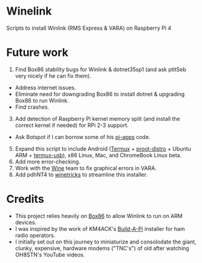 # Winelink
Scripts to install Winlink (RMS Express & VARA) on Raspberry Pi 4

# Future work
1. Find Box86 stability bugs for Winlink & dotnet35sp1 (and ask ptitSeb very nicely if he can fix them).
 - Address internet issues.
 - Eliminate need for downgrading Box86 to install dotnet & upgrading Box86 to run Winlink.
 - Find crashes.
3. Add detection of Raspberry Pi kernel memory split (and install the correct kernel if needed) for RPi 2-3 support.
 - Ask Botspot if I can borrow some of his [pi-apps](https://github.com/Botspot/pi-apps) code.
5. Expand this script to include Android ([Termux](https://github.com/termux/termux-app) + [proot-distro](https://github.com/termux/proot-distro) + Ubuntu ARM + [termux-usb](https://wiki.termux.com/wiki/Termux-usb)), x86 Linux, Mac, and ChromeBook Linux beta.
6. Add more error-checking.
7. Work with the [Wine](https://github.com/wine-mirror/wine) team to fix graphical errors in VARA.
8. Add pdhNT4 to [winetricks](https://github.com/Winetricks/winetricks) to streamline this installer.

# Credits
 - This project relies heavily on [Box86](https://github.com/ptitSeb/box86) to allow Winlink to run on ARM devices.
 - I was inspired by the work of KM4ACK's [Build-A-Pi](https://github.com/km4ack/pi-build) installer for ham radio operators.
 - I initially set out on this journey to miniaturize and consolodate the giant, clunky, expensive, hardware modems ("TNC's") of old after watching OH8STN's YouTube videos.
